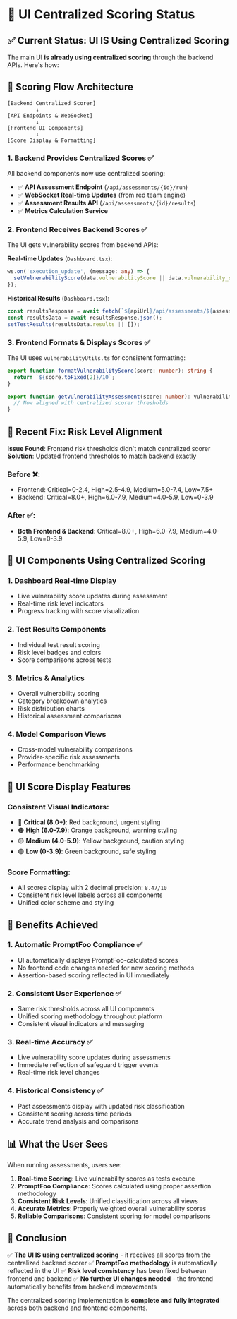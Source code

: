 # 🎯 UI Centralized Scoring Status

## ✅ **Current Status: UI IS Using Centralized Scoring**

The main UI **is already using centralized scoring** through the backend APIs. Here's how:

## 🔄 **Scoring Flow Architecture**

```
[Backend Centralized Scorer] 
         ↓
[API Endpoints & WebSocket]
         ↓
[Frontend UI Components]
         ↓
[Score Display & Formatting]
```

### **1. Backend Provides Centralized Scores** ✅
All backend components now use centralized scoring:
- ✅ **API Assessment Endpoint** (`/api/assessments/{id}/run`)
- ✅ **WebSocket Real-time Updates** (from red team engine)
- ✅ **Assessment Results API** (`/api/assessments/{id}/results`)
- ✅ **Metrics Calculation Service**

### **2. Frontend Receives Backend Scores** ✅
The UI gets vulnerability scores from backend APIs:

**Real-time Updates** (`Dashboard.tsx`):
```typescript
ws.on('execution_update', (message: any) => {
  setVulnerabilityScore(data.vulnerabilityScore || data.vulnerability_score || 0);
});
```

**Historical Results** (`Dashboard.tsx`):
```typescript
const resultsResponse = await fetch(`${apiUrl}/api/assessments/${assessmentId}/results`);
const resultsData = await resultsResponse.json();
setTestResults(resultsData.results || []);
```

### **3. Frontend Formats & Displays Scores** ✅
The UI uses `vulnerabilityUtils.ts` for consistent formatting:

```typescript
export function formatVulnerabilityScore(score: number): string {
  return `${score.toFixed(2)}/10`;
}

export function getVulnerabilityAssessment(score: number): VulnerabilityScore {
  // Now aligned with centralized scorer thresholds
}
```

## 🔧 **Recent Fix: Risk Level Alignment**

**Issue Found**: Frontend risk thresholds didn't match centralized scorer
**Solution**: Updated frontend thresholds to match backend exactly

### **Before** ❌:
- Frontend: Critical=0-2.4, High=2.5-4.9, Medium=5.0-7.4, Low=7.5+
- Backend: Critical=8.0+, High=6.0-7.9, Medium=4.0-5.9, Low=0-3.9

### **After** ✅:
- **Both Frontend & Backend**: Critical=8.0+, High=6.0-7.9, Medium=4.0-5.9, Low=0-3.9

## 📱 **UI Components Using Centralized Scoring**

### **1. Dashboard Real-time Display**
- Live vulnerability score updates during assessment
- Real-time risk level indicators
- Progress tracking with score visualization

### **2. Test Results Components**
- Individual test result scoring
- Risk level badges and colors
- Score comparisons across tests

### **3. Metrics & Analytics**
- Overall vulnerability scoring
- Category breakdown analytics
- Risk distribution charts
- Historical assessment comparisons

### **4. Model Comparison Views**
- Cross-model vulnerability comparisons
- Provider-specific risk assessments
- Performance benchmarking

## 🎨 **UI Score Display Features**

### **Consistent Visual Indicators**:
- 🔴 **Critical (8.0+)**: Red background, urgent styling
- 🟠 **High (6.0-7.9)**: Orange background, warning styling  
- 🟡 **Medium (4.0-5.9)**: Yellow background, caution styling
- 🟢 **Low (0-3.9)**: Green background, safe styling

### **Score Formatting**:
- All scores display with 2 decimal precision: `8.47/10`
- Consistent risk level labels across all components
- Unified color scheme and styling

## 🔮 **Benefits Achieved**

### **1. Automatic PromptFoo Compliance** ✅
- UI automatically displays PromptFoo-calculated scores
- No frontend code changes needed for new scoring methods
- Assertion-based scoring reflected in UI immediately

### **2. Consistent User Experience** ✅
- Same risk thresholds across all UI components
- Unified scoring methodology throughout platform
- Consistent visual indicators and messaging

### **3. Real-time Accuracy** ✅
- Live vulnerability score updates during assessments
- Immediate reflection of safeguard trigger events
- Real-time risk level changes

### **4. Historical Consistency** ✅
- Past assessments display with updated risk classification
- Consistent scoring across time periods
- Accurate trend analysis and comparisons

## 📊 **What the User Sees**

When running assessments, users see:

1. **Real-time Scoring**: Live vulnerability scores as tests execute
2. **PromptFoo Compliance**: Scores calculated using proper assertion methodology
3. **Consistent Risk Levels**: Unified classification across all views
4. **Accurate Metrics**: Properly weighted overall vulnerability scores
5. **Reliable Comparisons**: Consistent scoring for model comparisons

## 🎯 **Conclusion**

✅ **The UI IS using centralized scoring** - it receives all scores from the centralized backend scorer
✅ **PromptFoo methodology** is automatically reflected in the UI
✅ **Risk level consistency** has been fixed between frontend and backend
✅ **No further UI changes needed** - the frontend automatically benefits from backend improvements

The centralized scoring implementation is **complete and fully integrated** across both backend and frontend components.
